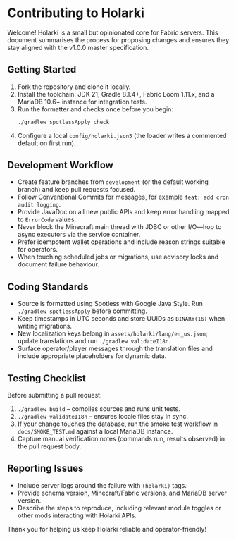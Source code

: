 # Contributing to Holarki

Welcome! Holarki is a small but opinionated core for Fabric servers. This document summarises the
process for proposing changes and ensures they stay aligned with the v1.0.0 master specification.

## Getting Started

1. Fork the repository and clone it locally.
2. Install the toolchain: JDK 21, Gradle 8.1.4+, Fabric Loom 1.11.x, and a MariaDB 10.6+ instance
   for integration tests.
3. Run the formatter and checks once before you begin:
   ```sh
   ./gradlew spotlessApply check
   ```
4. Configure a local `config/holarki.json5` (the loader writes a commented default on first run).

## Development Workflow

* Create feature branches from `development` (or the default working branch) and keep pull requests
  focused.
* Follow Conventional Commits for messages, for example `feat: add cron audit logging`.
* Provide JavaDoc on all new public APIs and keep error handling mapped to `ErrorCode` values.
* Never block the Minecraft main thread with JDBC or other I/O—hop to async executors via the
  service container.
* Prefer idempotent wallet operations and include reason strings suitable for operators.
* When touching scheduled jobs or migrations, use advisory locks and document failure behaviour.

## Coding Standards

* Source is formatted using Spotless with Google Java Style. Run `./gradlew spotlessApply` before
  committing.
* Keep timestamps in UTC seconds and store UUIDs as `BINARY(16)` when writing migrations.
* New localization keys belong in `assets/holarki/lang/en_us.json`; update translations and run
  `./gradlew validateI18n`.
* Surface operator/player messages through the translation files and include appropriate placeholders
  for dynamic data.

## Testing Checklist

Before submitting a pull request:

1. `./gradlew build` – compiles sources and runs unit tests.
2. `./gradlew validateI18n` – ensures locale files stay in sync.
3. If your change touches the database, run the smoke test workflow in `docs/SMOKE_TEST.md` against a
   local MariaDB instance.
4. Capture manual verification notes (commands run, results observed) in the pull request body.

## Reporting Issues

* Include server logs around the failure with `(holarki)` tags.
* Provide schema version, Minecraft/Fabric versions, and MariaDB server version.
* Describe the steps to reproduce, including relevant module toggles or other
  mods interacting with Holarki APIs.

Thank you for helping us keep Holarki reliable and operator-friendly!
